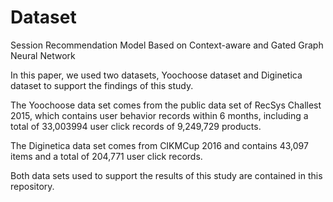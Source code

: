 # Dataset
Session Recommendation Model Based on Context-aware and Gated Graph Neural Network

In this paper, we used two datasets, Yoochoose dataset and Diginetica dataset to support the findings of this study.

The Yoochoose data set comes from the public data set of RecSys Challest 2015, which contains user behavior records within 6 months, including a total of 33,003994 user click records of 9,249,729 products.

The Diginetica data set comes from CIKMCup 2016 and contains 43,097 items and a total of 204,771 user click records.

Both data sets used to support the results of this study are contained in this repository.
